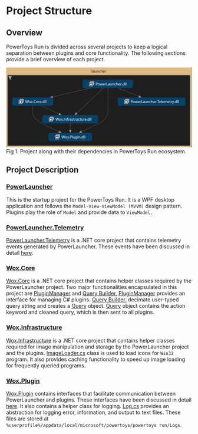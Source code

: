 # Project Structure

## Overview

PowerToys Run is divided across several projects to keep a logical separation between plugins and core functionality. The following sections provide a brief overview of each project.

![Image of project dependency](/doc/images/launcher/launcher_dependency.PNG)
Fig 1. Project along with their dependencies in PowerToys Run ecosystem.

## Project Description

### [PowerLauncher](/src/modules/launcher/PowerLauncher)

This is the startup project for the PowerToys Run. It is a WPF desktop application and follows the `Model-View-ViewModel (MVVM)` design pattern. Plugins play the role of `Model` and provide data to `ViewModel.`

### [PowerLauncher.Telemetry](/src/modules/launcher/PowerLauncher.Telemetry)

[PowerLauncher.Telemetry](/src/modules/launcher/PowerLauncher.Telemetry) is a .NET core project that contains telemetry events generated by PowerLauncher. These events have been discussed in detail [here](/doc/devdocs/modules/launcher/telemetry.md).

### [Wox.Core](/src/modules/launcher/Wox.Core)

[Wox.Core](/src/modules/launcher/Wox.Core) is a .NET core project that contains helper classes required by the PowerLauncher project. Two major functionalities encapsulated in this project are [PluginManager](/src/modules/launcher/Wox.Core/Plugin/PluginManager.cs) and [Query Builder.](/src/modules/launcher/Wox.Core/Plugin/QueryBuilder.cs) [PluginManager](/src/modules/launcher/Wox.Core/Plugin/PluginManager.cs) provides an interface for managing C# plugins. [Query Builder.](/src/modules/launcher/Wox.Core/Plugin/QueryBuilder.cs) decimate user-typed query string and creates a [Query](/src/modules/launcher/Wox.Plugin/Query.cs) object. [Query](/src/modules/launcher/Wox.Plugin/Query.cs) object contains the action keyword and cleaned query, which is then sent to all plugins.

### [Wox.Infrastructure](/src/modules/launcher/Wox.Infrastructure)

[Wox.Infrastructure](/src/modules/launcher/Wox.Infrastructure) is a .NET core project that contains helper classes required for image manipulation and storage by the PowerLauncher project and the plugins. [ImageLoader.cs](/src/modules/launcher/Wox.Infrastructure/Image/ImageLoader.cs) class is used to load icons for `Win32` program. It also provides caching functionality to speed up image loading for frequently queried programs.

### [Wox.Plugin](/src/modules/launcher/Wox.Plugin)

[Wox.Plugin](/src/modules/launcher/Wox.Plugin) contains interfaces that facilitate communication between PowerLauncher and plugins. These interfaces have been discussed in detail [here](/doc/devdocs/modules/launcher/architecture.md#flow-of-data-between-viewmodels-and-pluginsmodel). It also contains a helper class for logging. [Log.cs](/src/modules/launcher/Wox.Plugin/Logger/Log.cs) provides an abstraction for logging error, information, and output to text files. These files are stored at `%userprofile%/appdata/local/microsoft/powertoys/powertoys run/Logs`.
